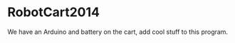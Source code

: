 RobotCart2014
=============

We have an Arduino and battery on the cart, add cool stuff to this program. 
